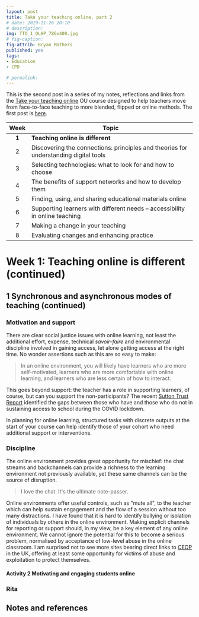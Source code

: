 ```yaml
---
layout: post
title: Take your teaching online, part 2
# date: 2019-11-26 20:10
# description: 
img: TTO_1_OLHP_786x400.jpg
# fig-caption: 
fig-attrib: Bryan Mathers
published: yes
tags:
- Education
- CPD

# permalink:
---
```

This is the second post in a series of my notes, reflections and links from the [Take your teaching online](https://www.open.edu/openlearn/education-development/education/take-your-teaching-online/content-section-overview?active-tab=description-tab) OU course designed to help teachers move from face-to-face teaching to more blended, flipped or online methods. The first post is [here](/take-your-teaching-online-ou-course).

Week|Topic
:--:|-----
**1**|**Teaching online is different**
2|Discovering the connections: principles and theories for understanding digital tools
3|Selecting technologies: what to look for and how to choose
4|The benefits of support networks and how to develop them
5|Finding, using, and sharing educational materials online
6|Supporting learners with different needs – accessibility in online teaching
7|Making a change in your teaching
8|Evaluating changes and enhancing practice

# Week 1: Teaching online is different (continued)

## 1 Synchronous and asynchronous modes of teaching (continued)

### Motivation and support
There are clear social justice issues with online learning, not least the additional effort, expense, technical *savoir-faire* and environmental discipline involved in gaining access, let alone getting access at the right time. No wonder assertions such as this are so easy to make:

> In an online environment, you will likely have learners who are more self-motivated, learners who are more comfortable with online learning, and learners who are less certain of how to interact.

This goes beyond support: the teacher has a role in supporting learners, of course, but can you support the non-participants? The recent [Sutton Trust Report](https://www.suttontrust.com/our-research/covid-19-and-social-mobility-impact-brief) identified the gaps between those who have and those who do not in sustaining access to school during the COVID lockdown.

In planning for online learning, structured tasks with discrete outputs at the start of your course can help identify those of your cohort who need additional support or interventions.

### Discipline
The online environment provides great opportunity for mischief: the chat streams and backchannels can provide a richness to the learning environment not previously available, yet these same channels can be the source of disruption.

> I love the chat. It's the ultimate note-passer.

Online environments offer useful controls, such as "mute all", to the teacher which can help sustain engagement and the flow of a session without too many distractions. I have found that it is hard to identify bullying or isolation of individuals by others in the online environment. Making explicit channels for reporting or support should, in my view, be a key element of any online environment. We cannot ignore the potential for this to become a serious problem, normalised by acceptance of low-level abuse in the online classroom. I am surprised not to see more sites bearing direct links to [CEOP](https://www.ceop.police.uk/safety-centre/) in the UK, offering at least some opportunity for victims of abuse and exploitation to protect themselves.

#### Activity 2 Motivating and engaging students online



### Rita


## Notes and references

